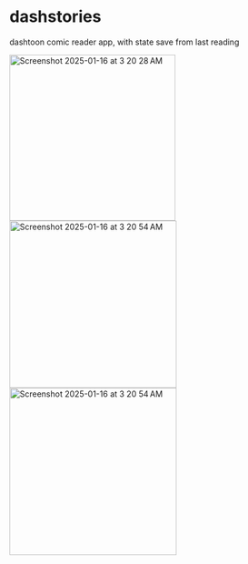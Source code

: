 # dashstories

dashtoon comic reader app, with state save from last reading

<img width="292" alt="Screenshot 2025-01-16 at 3 20 28 AM" src="https://github.com/user-attachments/assets/366c3be7-e498-4f49-b5c7-fc2b130958d8" />
<img width="294" alt="Screenshot 2025-01-16 at 3 20 54 AM" src="https://github.com/user-attachments/assets/e165bada-bc5c-4491-a112-d9a6e4ab17b3" />
<img width="294" alt="Screenshot 2025-01-16 at 3 20 54 AM" src="https://github.com/user-attachments/assets/a4e1ecbf-bd78-47ea-bdf8-552c210e11f8" />
